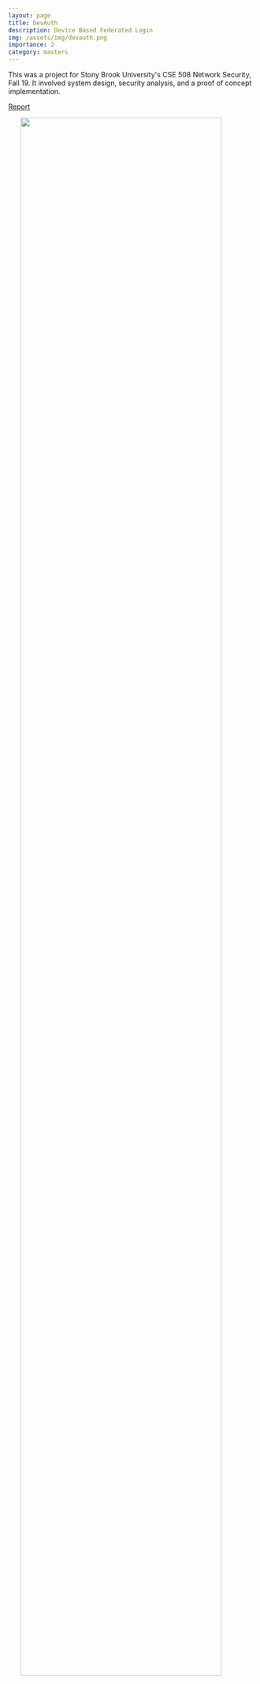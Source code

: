 ```yaml
---
layout: page
title: DevAuth
description: Device Based Federated Login
img: /assets/img/devauth.png
importance: 2
category: masters
---
```


This was a project for Stony Brook University's CSE 508 Network Security, Fall 19. It involved system design, security analysis, and a proof of concept implementation.

<a href="{{ site.baseurl }}/assets/pdf/devauth.pdf">Report</a>

<img  style="height:90%;width:90%;display:block;margin-left:auto;margin-right:auto;" src="{{ site.baseurl }}/assets/img/devauth.png" alt="" title="Threat Model"/>

